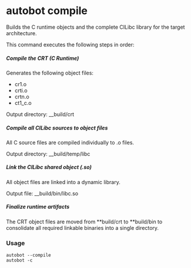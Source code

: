# autobot compile

Builds the C runtime objects and the complete CILibc library for the target architecture.

This command executes the following steps in order:

##### Compile the CRT (C Runtime)

Generates the following object files:

- cr1.o
- crti.o
- crtn.o
- ct1_c.o

Output directory: \_\_build/crt

##### Compile all CILibc sources to object files

All C source files are compiled individually to .o files.

Output directory: \_\_build/temp/libc

##### Link the CILibc shared object (.so)

All object files are linked into a dynamic library.

Output file: \_\_build/bin/libc.so

##### Finalize runtime artifacts

The CRT object files are moved from **build/crt to **build/bin to consolidate all required linkable binaries into a single directory.

### Usage

```shell
autobot --compile
autobot -c
```
